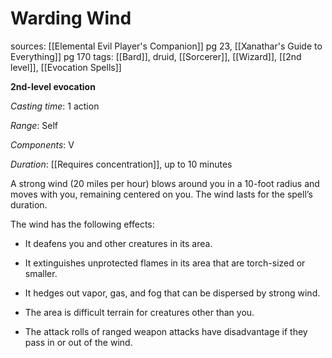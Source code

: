 # Warding Wind
sources: [[Elemental Evil Player's Companion]] pg 23, [[Xanathar's Guide to Everything]] pg 170
tags: [[Bard]], druid, [[Sorcerer]], [[Wizard]], [[2nd level]], [[Evocation Spells]]

**2nd-level evocation**

*Casting time*: 1 action

*Range*: Self

*Components*: V

*Duration*: [[Requires concentration]], up to 10 minutes

A strong wind (20 miles per hour) blows around you in a 10-foot radius and moves with you, remaining centered on you. The wind lasts for the spell’s duration.

The wind has the following effects:

 * It deafens you and other creatures in its area.

 * It extinguishes unprotected flames in its area that are torch-sized or smaller.

 * It hedges out vapor, gas, and fog that can be dispersed by strong wind.

 * The area is difficult terrain for creatures other than you.

 * The attack rolls of ranged weapon attacks have disadvantage if they pass in or out of the wind.
